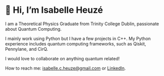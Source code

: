 # 👋 Hi, I’m Isabelle Heuzé

I am a Theoretical Physics Graduate from Trinity College Dublin, passionate about Quantum Computing.

I mainly work using Python but I have a few projects in C++. 
My Python experience includes quantum computing frameworks, such as Qiskit, Pennylane, and CirQ.

I would love to collaborate on anything quantum related!

How to reach me: isabelle.c.heuze@gmail.com or [LinkedIn](https://www.linkedin.com/in/isabelle-heuz%C3%A9-864299202/).

<!---
iheuze/iheuze is a ✨ special ✨ repository because its `README.md` (this file) appears on your GitHub profile.
You can click the Preview link to take a look at your changes.
--->
